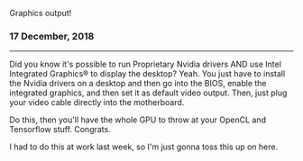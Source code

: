 Graphics output!

### 17 December, 2018

------------------------------------------------------------------------

Did you know it\'s possible to run Proprietary Nvidia drivers AND use
Intel Integrated Graphics® to display the desktop? Yeah. You just have
to install the Nvidia drivers on a desktop and then go into the BIOS,
enable the integrated graphics, and then set it as default video output.
Then, just plug your video cable directly into the motherboard.

Do this, then you\'ll have the whole GPU to throw at your OpenCL and
Tensorflow stuff. Congrats.

I had to do this at work last week, so I\'m just gonna toss this up on
here.
